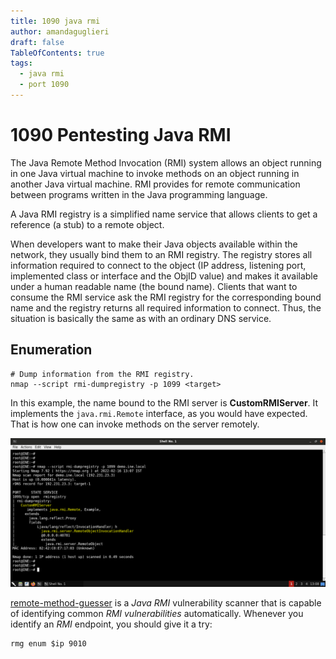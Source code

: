 ```yaml
---
title: 1090 java rmi 
author: amandaguglieri
draft: false
TableOfContents: true
tags:
  - java rmi
  - port 1090
---
```

# 1090 Pentesting Java RMI

The Java Remote Method Invocation (RMI) system allows an object running in one Java virtual machine to invoke methods on an object running in another Java virtual machine. RMI provides for remote communication between programs written in the Java programming language.

A Java RMI registry is a simplified name service that allows clients to get a reference (a stub) to a remote object.

When developers want to make their Java objects available within the network, they usually bind them to an RMI registry. The registry stores all information required to connect to the object (IP address, listening port, implemented class or interface and the ObjID value) and makes it available under a human readable name (the bound name). Clients that want to consume the RMI service ask the RMI registry for the corresponding bound name and the registry returns all required information to connect. Thus, the situation is basically the same as with an ordinary DNS service.

## Enumeration

```
# Dump information from the RMI registry.
nmap --script rmi-dumpregistry -p 1099 <target>
```

In this example, the name bound to the RMI server is **CustomRMIServer**. It implements the `java.rmi.Remote` interface, as you would have expected. That is how one can invoke methods on the server remotely.

![rmi bound](img/rmi-1.png)

[remote-method-guesser](https://github.com/qtc-de/remote-method-guesser) is a _Java RMI_ vulnerability scanner that is capable of identifying common _RMI vulnerabilities_ automatically. Whenever you identify an _RMI_ endpoint, you should give it a try:

```
rmg enum $ip 9010
```